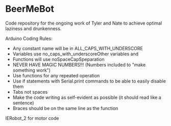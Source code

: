 # BeerMeBot
Code repository for the ongoing work of Tyler and Nate to achieve optimal laziness and drunkenness.

Arduino Coding Rules:
- Any constant name will be in ALL_CAPS_WITH_UNDERSCORE
- Variables use no_caps_with_underscoreOther variables and 
- Functions will use noSpaceCapSpeparation
- NEVER HAVE MAGIC NUMBERS!!! (Numbers included to "make something work")
- Use functions for any repeated operation
- Use if statements with Serial.print commands to be able to easily disable them
- Tabs not spaces
- Make the code writing as self-evident as possible (it should read like a sentence)
- Braces should be on the same line as the function

IERobot_2 for motor code

